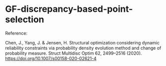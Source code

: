 # GF-discrepancy-based-point-selection

Reference:

Chen, J., Yang, J. & Jensen, H. Structural optimization considering dynamic reliability constraints via probability density evolution method and change of probability measure. Struct Multidisc Optim 62, 2499–2516 (2020). https://doi.org/10.1007/s00158-020-02621-4
